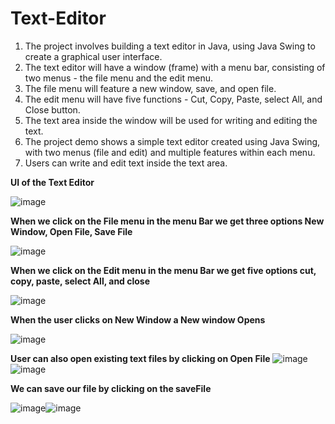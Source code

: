 # Text-Editor
1) The project involves building a text editor in Java, using Java Swing to create a graphical user interface.
2) The text editor will have a window (frame) with a menu bar, consisting of two menus - the file menu and the edit menu.
3) The file menu will feature a new window, save, and open file.
4) The edit menu will have five functions - Cut, Copy, Paste, select All, and Close button.
5) The text area inside the window will be used for writing and editing the text.
6) The project demo shows a simple text editor created using Java Swing, with two menus (file and edit) and multiple features within each menu.
7) Users can write and edit text inside the text area.



**UI of the Text Editor**

![image](https://github.com/vishrut444/Text-Editor/assets/65341896/d44b449f-a0fd-4a9d-9299-1232bb6b2e17)

**When we click on the File menu in the menu Bar we get three options New Window, Open File, Save File**

![image](https://github.com/vishrut444/Text-Editor/assets/65341896/4ad658a9-c9fb-4b55-8351-552735a768dc)

**When we click on the Edit menu in the menu Bar we get five options cut, copy, paste, select All, and close**

![image](https://github.com/vishrut444/Text-Editor/assets/65341896/ced6fbbf-bdcd-4151-a13b-46be06ef120a)

**When the user clicks on New Window a New window Opens**

![image](https://github.com/vishrut444/Text-Editor/assets/65341896/f12da0ff-edb4-4506-b227-524ff9376d88)

**User can also open existing text files by clicking on Open File**
![image](https://github.com/vishrut444/Text-Editor/assets/65341896/9b1a1146-59b6-46b0-b097-59e07a38f3fd) ![image](https://github.com/vishrut444/Text-Editor/assets/65341896/47f785ee-6cca-4532-94c6-90d6821fc2ba)


**We can save our file by clicking on the saveFile**

![image](https://github.com/vishrut444/Text-Editor/assets/65341896/e1989fc0-fbea-4d57-9c17-5fa472b5fb04)![image](https://github.com/vishrut444/Text-Editor/assets/65341896/85efdd57-0664-481f-9041-5d190c1d6be6)





